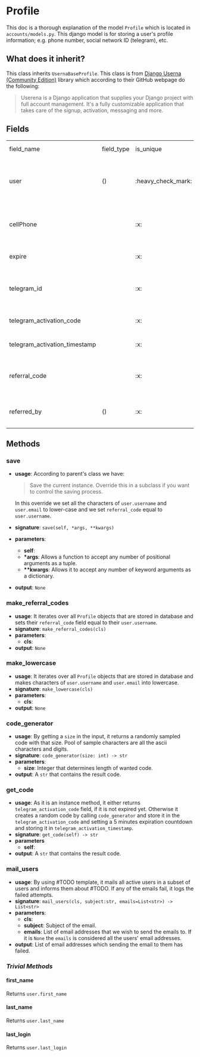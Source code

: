 # Profile

This doc is a thorough explanation of the model `Profile` which is located in `accounts/models.py`.
This django model is for storing a user's profile information; e.g. phone number, social network ID (telegram), etc.

## What does it inherit?

This class inherits `UsernaBaseProfile`. This class is from
[Django Userna (Community Edition)](https://github.com/django-userena-ce/django-userena-ce) library
which according to their GitHub webpage do the following:

> Userena is a Django application that supplies your Django project
> with full account management. It's a fully customizable application
> that takes care of the signup, activation, messaging and more.

## Fields

<table>
    <tr>
        <td>field_name</td>
        <td>field_type</td>
        <td>is_unique</td>
        <td>is_nullable</td>
        <td>on_delete (for <include from="third-party-libraries-links.topic" element-id="django-models.foreign-key"/>)</td>
        <td>description</td>
    </tr>
    <tr>
        <td>user</td>
        <td><include from="third-party-libraries-links.topic" element-id="django-models.one-to-one"/>
            (<include from="third-party-libraries-links.topic" element-id="django-models.user"/>)</td>
        <td>:heavy_check_mark:</td>
        <td>:x:</td>
        <td><include from="third-party-libraries-links.topic" element-id="django-models.cascade"/></td>
        <td>Each user can have <b>only one</b> profile and each profile must be mapped to 
            <b>exactly one</b> user, thus this field has a one-to-one relation with <code>User.</code>
        </td>
    </tr>
    <tr>
        <td>cellPhone</td>
        <td><include from="third-party-libraries-links.topic" element-id="django-models.char-field"/></td>
        <td>:x:</td>
        <td>:heavy_check_mark:</td>
        <td>NA</td>
        <td> Each profile might have a cell phone number. Multiple profiles may have the same cell phone number.</td>
    </tr>
    <tr>
        <td>expire</td>
        <td><include from="third-party-libraries-links.topic" element-id="django-models.date-field"/></td>
        <td>:x:</td>
        <td>:heavy_check_mark:</td>
        <td>NA</td>
        <td>Profiles might have an expiry date. We check that in #TODO.</td>
    </tr>
    <tr>
        <td>telegram_id</td>
        <td><include from="third-party-libraries-links.topic" element-id="django-models.char-field"/></td>
        <td>:x:</td>
        <td>:heavy_check_mark:</td>
        <td>NA</td>
        <td>A user may (#TODO) activate its panel via Telegram social media. Thus, we need this to send the activation code.</td>
    </tr>
    <tr>
        <td>telegram_activation_code</td>
        <td><include from="third-party-libraries-links.topic" element-id="django-models.char-field"/></td>
        <td>:x:</td>
        <td>:heavy_check_mark:</td>
        <td>NA</td>
        <td>We compare this with what user has submitted in #TODO.</td>
    </tr>
    <tr>
        <td>telegram_activation_timestamp</td>
        <td><include from="third-party-libraries-links.topic" element-id="django-models.integer-field"/></td>
        <td>:x:</td>
        <td>:heavy_check_mark:</td>
        <td>NA</td>
        <td>Stores the time when <code>telegram_activation_code</code> is updated.</td>
    </tr>
    <tr>
        <td>referral_code</td>
        <td><include from="third-party-libraries-links.topic" element-id="django-models.char-field"/></td>
        <td>:x:</td>
        <td>:heavy_check_mark:</td>
        <td>NA</td>
        <td>Users may suggest %product% to each other. We track these suggestions via <b>suggester</b> <code>referral_code</code>.</td>
    </tr>
    <tr>
        <td>referred_by</td>
        <td><include from="third-party-libraries-links.topic" element-id="django-models.foreign-key"/>
            (<include from="third-party-libraries-links.topic" element-id="django-models.user"/>)</td>
        <td>:x:</td>
        <td>:heavy_check_mark:</td>
        <td><include from="third-party-libraries-links.topic" element-id="django-models.cascade"/></td>
        <td>If a <code>Profile</code> is created because of a referral, we store the referrer <code>User</code> in this field.</td>
    </tr>
</table>



## Methods

### save
  - **usage**: According to parent's class <include from="third-party-libraries-links.topic" element-id="python-docstring"/> we have:
    > Save the current instance. Override this in a subclass if you want to
        control the saving process.
    
    In this override we set all the characters of `user.username` and `user.email` to lower-case and we set
    `referral_code` equal to `user.username`.
  - **signature**: `save(self, *args, **kwargs)`
  - **parameters**: 
    + **self**: <include from="repeatable-texts.topic" element-id="python-self" />
    + **\*args**: Allows a function to accept any number of positional arguments as a tuple.
    + **\*\*kwargs**: Allows it to accept any number of keyword arguments as a dictionary.
  - **output**: `None`

### make_referral_codes
  - **usage**: It iterates over all `Profile` objects that are stored in database and sets their `referral_code` 
    field equal to their `user.username`.
  - **signature**: `make_referral_codes(cls)`
  - **parameters**: 
    + **cls**: <include from="repeatable-texts.topic" element-id="python-cls" />
  - **output**: `None`

### make_lowercase
  - **usage**: It iterates over all `Profile` objects that are stored in database and makes characters of 
    `user.username` and `user.email` into lowercase.
  - **signature**: `make_lowercase(cls)`
  - **parameters**:
    + **cls**: <include from="repeatable-texts.topic" element-id="python-cls" />
  - **output**: `None`

### code_generator
  - **usage**: By getting a `size` in the input, it returns a randomly sampled code with that size. Pool of sample characters 
    are all the ascii characters and digits.
  - **signature**: `code_generator(size: int) -> str`
  - **parameters**:
    + **size**: Integer that determines length of wanted code.
  - **output**: A `str` that contains the result code.

### get_code
  - **usage**: As it is an instance method, it either returns `telegram_activation_code` field, if it is not expired yet. 
    Otherwise it creates a random code by calling `code_generator` and store it in the `telegram_activation_code` and 
    setting a 5 minutes expiration countdown and storing it in `telegram_activation_timestamp`.
  - **signature**: `get_code(self) -> str`
  - **parameters**
    + **self**: <include from="repeatable-texts.topic" element-id="python-self" />
  - **output**: A `str` that contains the result code.

### mail_users
  - **usage**: By using #TODO template, it mails all active users in a subset of users and informs them about #TODO. If any of the 
    emails fail, it logs the failed attempts.
  - **signature**: `mail_users(cls, subject:str, emails=List<str>) -> List<str>`
  - **parameters**: 
    + **cls**: <include from="repeatable-texts.topic" element-id="python-cls" />
    + **subject**: Subject of the email.
    + **emails**: List of email addresses that we wish to send the emails to. If it is `None` the `emails` is considered
      all the users' email addresses.
  - **output**: List of email addresses which sending the email to them has failed.

### *Trivial Methods*

#### first_name
Returns `user.first_name`

#### last_name
 Returns `user.last_name`

#### last_login
Returns `user.last_login`